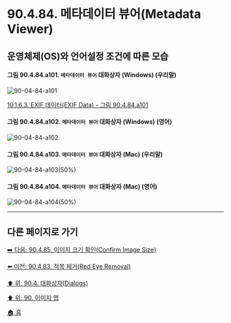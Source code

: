 # 90.4.84. 메타데이터 뷰어(Metadata Viewer)
## 운영체제(OS)와 언어설정 조건에 따른 모습

<a id="90-04-84-a101"></a>

#### 그림 90.4.84.a101. `메타데이터 뷰어` 대화상자 (Windows) (우리말)
![90-04-84-a101](https://github.com/wonder13662/gimp/assets/15767104/c01c2215-b9e4-4347-b445-74cd53be7911)

[10.1.6.3. EXIF 데이터(EXIF Data) - 그림 90.4.84.a101](./10-01-06-03-exif_data.md#90-04-84-a101)

<a id="90-04-84-a102"></a>

#### 그림 90.4.84.a102. `메타데이터 뷰어` 대화상자 (Windows) (영어)
![90-04-84-a102](https://github.com/wonder13662/gimp/assets/15767104/ec6f53d0-9eb6-483d-aac3-8d0b1618fb81)

#### 그림 90.4.84.a103. `메타데이터 뷰어` 대화상자 (Mac) (우리말)
![90-04-84-a103(50%)](https://github.com/wonder13662/gimp/assets/15767104/9e2e77d5-187e-44af-ad49-2559849391a4)

#### 그림 90.4.84.a104. `메타데이터 뷰어` 대화상자 (Mac) (영어)
![90-04-84-a104(50%)](https://github.com/wonder13662/gimp/assets/15767104/a9edefaf-4a7f-44e4-96cc-c2610df8da0e)

***

## 다른 페이지로 가기

[➡️ 다음: 90.4.85. 이미지 크기 확인(Confirm Image Size)](./90-04-85-confirm_image_size.md)

[⬅️ 이전: 90.4.83. 적목 제거(Red Eye Removal)](./90-04-83-red_eye_removal.md)

[⬆️ 위: 90.4. 대화상자(Dialogs)](./90-04-00-dialogs.md)

[⬆️ 위: 90. 이미지 맵](./90-00-image-map.md)

[🏠 홈](./00-home.md)
